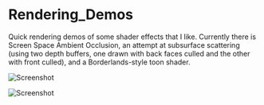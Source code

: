 Rendering_Demos
===============

Quick rendering demos of some shader effects that I like.  Currently there is Screen Space Ambient Occlusion, an attempt at subsurface scattering (using two depth buffers, one drawn with back faces culled and the other with front culled), and a Borderlands-style toon shader.

![Screenshot](https://raw.github.com/patricklynch/Rendering_Demos/master/screenshot_01.png)

![Screenshot](https://raw.github.com/patricklynch/Rendering_Demos/master/screenshot_02.png)
